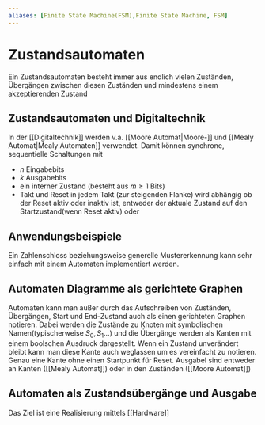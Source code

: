 ```yaml
---
aliases: [Finite State Machine(FSM),Finite State Machine, FSM]
---
```

# Zustandsautomaten
Ein Zustandsautomaten besteht immer aus endlich vielen Zuständen, Übergängen zwischen diesen Zuständen und mindestens einem akzeptierenden Zustand
## Zustandsautomaten und Digitaltechnik
In der [[Digitaltechnik]] werden v.a. [[Moore Automat|Moore-]] und [[Mealy Automat|Mealy Automaten]] verwendet.
Damit können synchrone, sequentielle Schaltungen mit
- $n$ Eingabebits
- $k$ Ausgabebits
- ein interner Zustand (besteht aus $m \geq 1$ Bits)
- Takt und Reset
in jedem Takt (zur steigenden Flanke) wird abhängig ob der Reset aktiv oder inaktiv ist, entweder der aktuale Zustand auf den Startzustand(wenn Reset aktiv) oder
## Anwendungsbeispiele
Ein Zahlenschloss beziehungsweise generelle Mustererkennung kann sehr einfach mit einem Automaten implementiert werden.
## Automaten Diagramme als gerichtete Graphen
Automaten kann man außer durch das Aufschreiben von Zuständen, Übergängen, Start und End-Zustand auch als einen gerichteten Graphen notieren.
Dabei werden die Zustände zu Knoten mit symbolischen Namen(typischerweise $S_0,S_1 \dotso$) und die Übergänge werden als Kanten mit einem boolschen Ausdruck dargestellt. Wenn ein Zustand unverändert bleibt kann man diese Kante auch weglassen um es vereinfacht zu notieren. Genau eine Kante ohne einen Startpunkt für Reset.
Ausgabel sind entweder an Kanten ([[Mealy Automat]]) oder in den Zuständen ([[Moore Automat]])
## Automaten als Zustandsübergänge und Ausgabe
Das Ziel ist eine Realisierung mittels [[Hardware]]